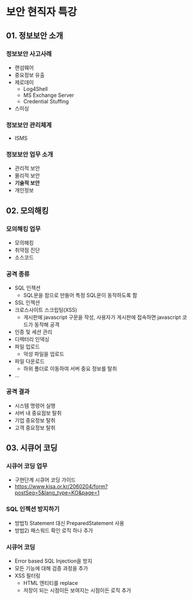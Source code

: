 # 보안 현직자 특강

## 01. 정보보안 소개

### 정보보안 사고사례

- 랜섬웨어
- 중요정보 유출
- 제로데이
    - Log4Shell
    - MS Exchange Server
    - Credential Stuffing
- 스미싱

### 정보보안 관리체계

- ISMS

### 정보보안 업무 소개

- 관리적 보안
- 물리적 보안
- **기술적 보안**
- 개인정보

## 02. 모의해킹

### 모의해킹 업무

- 모의해킹
- 취약점 진단
- 소스코드

### 공격 종류

- SQL 인젝션
    - SQL문을 참으로 만들어 특정 SQL문이 동작하도록 함
- SSL 인젝션
- 크로스사이트 스크립팅(XSS)
    - 게시판에 javascript 구문을 작성, 사용자가 게시판에 접속하면 javascript 코드가 동작해 공격
- 인증 및 세션 관리
- 디렉터리 인덱싱
- 파일 업로드
    - 악성 파일을 업로드
- 파일 다운로드
    - 하위 폴더로 이동하여 서버 중요 정보를 탈취
- …

### 공격 결과

- 시스템 명령어 실행
- 서버 내 중요점보 탈취
- 기업 중요정보 탈취
- 고객 중요정보 탈취

## 03. 시큐어 코딩

### 시큐어 코딩 업무

- 구현단계 시큐어 코딩 가이드
- https://www.kisa.or.kr/2060204/form?postSeq=5&lang_type=KO&page=1

### SQL 인젝션 방지하기

- 방법1) Statement 대신 PreparedStatement 사용
- 방법2) 패스워드 확인 로직 하나 추가

### 시큐어 코딩

- Error based SQL Injection을 방지
- 모든 기능에 대해 검증 과정을 추가
- XSS 필터링
    - HTML 엔티티를 replace
    - 저장이 되는 시점이든 보여지는 시점이든 로직 추가